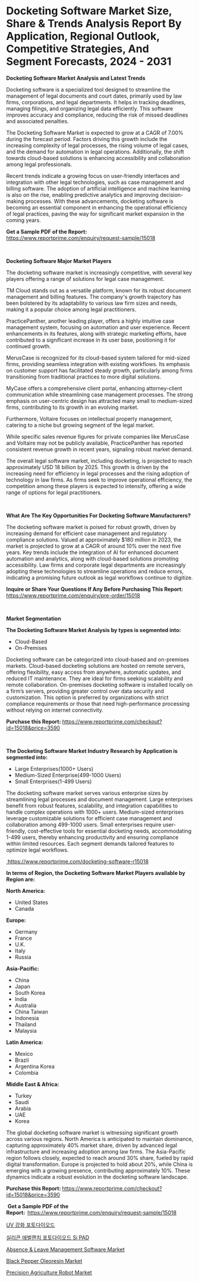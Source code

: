 <p><h1>Docketing Software Market Size, Share & Trends Analysis Report By Application, Regional Outlook, Competitive Strategies, And Segment Forecasts, 2024 - 2031</h1></p><p><strong>Docketing Software Market Analysis and Latest Trends</strong></p>
<p><p>Docketing software is a specialized tool designed to streamline the management of legal documents and court dates, primarily used by law firms, corporations, and legal departments. It helps in tracking deadlines, managing filings, and organizing legal data efficiently. This software improves accuracy and compliance, reducing the risk of missed deadlines and associated penalties.</p><p>The Docketing Software Market is expected to grow at a CAGR of 7.00% during the forecast period. Factors driving this growth include the increasing complexity of legal processes, the rising volume of legal cases, and the demand for automation in legal operations. Additionally, the shift towards cloud-based solutions is enhancing accessibility and collaboration among legal professionals.</p><p>Recent trends indicate a growing focus on user-friendly interfaces and integration with other legal technologies, such as case management and billing software. The adoption of artificial intelligence and machine learning is also on the rise, enabling predictive analytics and improving decision-making processes. With these advancements, docketing software is becoming an essential component in enhancing the operational efficiency of legal practices, paving the way for significant market expansion in the coming years.</p></p>
<p><strong>Get a Sample PDF of the Report:&nbsp;</strong> <a href="https://www.reportprime.com/enquiry/request-sample/15018">https://www.reportprime.com/enquiry/request-sample/15018</a></p>
<p>&nbsp;</p>
<p><strong>Docketing Software Major Market Players</strong></p>
<p><p>The docketing software market is increasingly competitive, with several key players offering a range of solutions for legal case management. </p><p>TM Cloud stands out as a versatile platform, known for its robust document management and billing features. The company's growth trajectory has been bolstered by its adaptability to various law firm sizes and needs, making it a popular choice among legal practitioners.</p><p>PracticePanther, another leading player, offers a highly intuitive case management system, focusing on automation and user experience. Recent enhancements in its features, along with strategic marketing efforts, have contributed to a significant increase in its user base, positioning it for continued growth. </p><p>MerusCase is recognized for its cloud-based system tailored for mid-sized firms, providing seamless integration with existing workflows. Its emphasis on customer support has facilitated steady growth, particularly among firms transitioning from traditional practices to more digital solutions.</p><p>MyCase offers a comprehensive client portal, enhancing attorney-client communication while streamlining case management processes. The strong emphasis on user-centric design has attracted many small to medium-sized firms, contributing to its growth in an evolving market.</p><p>Furthermore, Voltaire focuses on intellectual property management, catering to a niche but growing segment of the legal market.</p><p>While specific sales revenue figures for private companies like MerusCase and Voltaire may not be publicly available, PracticePanther has reported consistent revenue growth in recent years, signaling robust market demand.</p><p>The overall legal software market, including docketing, is projected to reach approximately USD 18 billion by 2025. This growth is driven by the increasing need for efficiency in legal processes and the rising adoption of technology in law firms. As firms seek to improve operational efficiency, the competition among these players is expected to intensify, offering a wide range of options for legal practitioners.</p></p>
<p>&nbsp;</p>
<p><strong>What Are The Key Opportunities For Docketing Software Manufacturers?</strong></p>
<p><p>The docketing software market is poised for robust growth, driven by increasing demand for efficient case management and regulatory compliance solutions. Valued at approximately $180 million in 2023, the market is projected to grow at a CAGR of around 10% over the next five years. Key trends include the integration of AI for enhanced document automation and analytics, along with cloud-based solutions promoting accessibility. Law firms and corporate legal departments are increasingly adopting these technologies to streamline operations and reduce errors, indicating a promising future outlook as legal workflows continue to digitize.</p></p>
<p><strong>Inquire or Share Your Questions If Any Before Purchasing This Report:</strong> <a href="https://www.reportprime.com/enquiry/pre-order/15018">https://www.reportprime.com/enquiry/pre-order/15018</a></p>
<p>&nbsp;</p>
<p><strong>Market Segmentation</strong></p>
<p><strong>The Docketing Software Market Analysis by types is segmented into:</strong></p>
<p><ul><li>Cloud-Based</li><li>On-Premises</li></ul></p>
<p><p>Docketing software can be categorized into cloud-based and on-premises markets. Cloud-based docketing solutions are hosted on remote servers, offering flexibility, easy access from anywhere, automatic updates, and reduced IT maintenance. They are ideal for firms seeking scalability and remote collaboration. On-premises docketing software is installed locally on a firm’s servers, providing greater control over data security and customization. This option is preferred by organizations with strict compliance requirements or those that need high-performance processing without relying on internet connectivity.</p></p>
<p><strong>Purchase this Report:&nbsp;</strong><a href="https://www.reportprime.com/checkout?id=15018&price=3590">https://www.reportprime.com/checkout?id=15018&price=3590</a></p>
<p>&nbsp;</p>
<p><strong>The Docketing Software Market Industry Research by Application is segmented into:</strong></p>
<p><ul><li>Large Enterprises(1000+ Users)</li><li>Medium-Sized Enterprise(499-1000 Users)</li><li>Small Enterprises(1-499 Users)</li></ul></p>
<p><p>The docketing software market serves various enterprise sizes by streamlining legal processes and document management. Large enterprises benefit from robust features, scalability, and integration capabilities to handle complex operations with 1000+ users. Medium-sized enterprises leverage customizable solutions for efficient case management and collaboration among 499-1000 users. Small enterprises require user-friendly, cost-effective tools for essential docketing needs, accommodating 1-499 users, thereby enhancing productivity and ensuring compliance within limited resources. Each segment demands tailored features to optimize legal workflows.</p></p>
<p><a href="https://www.reportprime.com/docketing-software-r15018">&nbsp;https://www.reportprime.com/docketing-software-r15018</a></p>
<p><strong>In terms of Region, the Docketing Software Market Players available by Region are:</strong></p>
<p>
    <p> <strong> North America: </strong>
        <ul>
            <li>United States</li>
            <li>Canada</li>
        </ul>
        </p> 
    <p> <strong> Europe: </strong>
        <ul>
            <li>Germany</li>
            <li>France</li>
            <li>U.K.</li>
            <li>Italy</li>
            <li>Russia</li>
        </ul>
        </p> 
    <p> <strong> Asia-Pacific: </strong>
        <ul>
            <li>China</li>
            <li>Japan</li>
            <li>South Korea</li>
            <li>India</li>
            <li>Australia</li>
            <li>China Taiwan</li>
            <li>Indonesia</li>
            <li>Thailand</li>
            <li>Malaysia</li>
        </ul>
        </p> 
    <p> <strong> Latin America: </strong>
        <ul>
            <li>Mexico</li>
            <li>Brazil</li>
            <li>Argentina Korea</li>
            <li>Colombia</li>
        </ul>
        </p> 
    <p> <strong> Middle East & Africa: </strong>
        <ul>
            <li>Turkey</li>
            <li>Saudi</li>
            <li>Arabia</li>
            <li>UAE</li>
            <li>Korea</li>
        </ul>
    </p>
    </p>
<p><p>The global docketing software market is witnessing significant growth across various regions. North America is anticipated to maintain dominance, capturing approximately 40% market share, driven by advanced legal infrastructure and increasing adoption among law firms. The Asia-Pacific region follows closely, expected to reach around 30% share, fueled by rapid digital transformation. Europe is projected to hold about 20%, while China is emerging with a growing presence, contributing approximately 10%. These dynamics indicate a robust evolution in the docketing software landscape.</p></p>
<p><strong>Purchase this Report: </strong><a href="https://www.reportprime.com/checkout?id=15018&price=3590">https://www.reportprime.com/checkout?id=15018&price=3590</a></p>
<p>&nbsp;<strong>Get a Sample PDF of the Report:&nbsp;&nbsp;</strong><a href="https://www.reportprime.com/enquiry/request-sample/15018">https://www.reportprime.com/enquiry/request-sample/15018</a></p>
<p><strong></strong></p>
<p><p><a href="https://medium.com/@darianswift1922_33282/%EC%84%B8%EA%B3%84-uv-enhanced-photodiodes-market-%EC%9D%80-2024%EC%97%90%EC%84%9C-2031%EB%A1%9C-%EC%97%B0%ED%8F%89%EA%B7%A0-%EC%A6%9D%EA%B0%80%EC%9C%A8%EC%9D%84-%EB%B3%B4%EC%9D%BC-%EA%B2%83%EC%9C%BC%EB%A1%9C-%EC%98%88%EC%83%81%EB%90%A9%EB%8B%88%EB%8B%A4-54c0a6c847c1">UV 강화 포토다이오드</a></p><p><a href="https://medium.com/@darianswift1922_33282/%EC%8B%A4%EB%A6%AC%EC%BD%98-%EC%95%84%EB%B0%9C%EB%9E%80%EC%B9%98-%ED%8F%AC%ED%86%A0%EB%8B%A4%EC%9D%B4%EC%98%A4%EB%93%9C-si-apds-%EC%82%B0%EC%97%85-%EB%B6%80%EB%AC%B8-%EC%8B%9C%EC%9E%A5-%EC%97%AD%ED%95%99-%EB%B0%8F-%EB%AF%B8%EB%9E%98-%EC%8B%9C%EB%82%98%EB%A6%AC%EC%98%A4-2024-2031-3bd0bb541e33">실리콘 애벌랜치 포토다이오드 Si PAD</a></p><p><a href="https://github.com/aiko92han/Market-Research-Report-List-1/blob/main/absence-leave-management-software-market.md">Absence & Leave Management Software Market</a></p><p><a href="https://www.linkedin.com/pulse/how-regional-markets-adapting-black-pepper-oleoresin-market-innovations-0o1ce?trackingId=IVpW0%2F%2BuRmqtphM0qzR8OQ%3D%3D">Black Pepper Oleoresin Market</a></p><p><a href="https://issuu.com/reportprime-2/docs/precision-agriculture-robot-market-_d8d16ffb28d121">Precision Agriculture Robot Market</a></p></p>